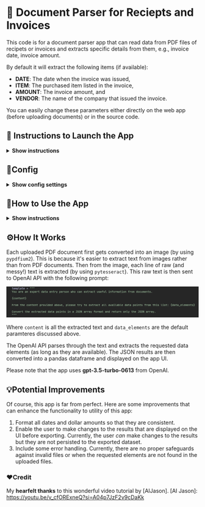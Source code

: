 # 📄 Document Parser for Reciepts and Invoices

This code is for a document parser app that can read data from PDF files of recipets or invoices and extracts specific details from them, e.g., invoice date, invoice amount.

By default it will extract the following items (if available):
* **DATE**: The date when the invoice was issued,
* **ITEM**: The purchased item listed in the invoice,
* **AMOUNT**: The invoice amount, and
* **VENDOR**: The name of the company that issued the invoice.

You can easily change these parameters either directly on the web app (before uploading documents) or in the source code.

## 🚀 Instructions to Launch the App

<details><summary><b>Show instructions</b></summary>

Once you make a copy of this codebase on your computer, activate a Python virtual environment using the following command:

`python -m venv .venv --prompt doc-parser`

Once the Python virtual environment is created, activate it and install all dependencies from `requirements.txt`.

`source .venv/bin/activate`

`pip install -r requirements.txt`

Once all dependencies are installed, you can launch the app using the following command:

`streamlit run src/app.py`

In a few seconds this will lanuch the app in your browser. If that doesn't happen, you can copy the URL that's printed on the console.

</details>

## 🔑Config

<details><summary><b>Show config settings</b></summary>

This app makes a call to OpenAI API. You will need to get the API key from [OpenAI] and store it locally in the `.env` file.

In addition, you will also need an API key from [HuggingFace], and that key should also be stored in the same file.

<p align='center'>
	<img src='./img/api-keys.png', alt='API Keys', width='650'>
</p>

[OpenAI]:      https://openai.com
[HuggingFace]: https://huggingface.co
</details>

## 🤔How to Use the App

<details><summary><b>Show instructions</b></summary>

Once the app is launched in a browser, you will see the following list of default parameters:

<p align='center'>
	<img src='./img/default-elements.png', alt='Default Elements', width='650'>
</p>

These are the elements that the app will try to extract from the uploaded documents. You can change these elements if you would like anything different, e.g. invoice number.

You can then upload PDF documents by either clicking on the **Browse files** button or by draggin and dropping files directly. Please be aware of the size limitation.

<p align='center'>
	<img src='./img/upload-docs.png' alt='Upload Documents', width='650'>
</p>

Once the files are uploaded, you will get results in a few minutes. Here's a sample result from three reciepts:

<p align='center'>
	<img src='./img/sample-result.png' alt='Sample Results', width='650'>
</p>

You can download the results as CSV file by clicking on the **Click to Download** button.
</details>

## ⚙️How It Works

Each uploaded PDF document first gets converted into an image (by using `pypdfium2`). This is because it's easier to extract text from images rather than from PDF documents. Then from the image, each line of raw (and messy!) text is extracted (by using `pytesseract`). This raw text is then sent to OpenAI API with the following prompt:

<p align='center'>
	<img src='./img/prompt-template.png' alt='Prompt Template', width='650'>
</p>

Where `content` is all the extracted text and `data_elements` are the default paramteres discussed above.

The OpenAI API parses through the text and extracts the requested data elements (as long as they are available). The JSON results are then converted into a pandas dataframe and displayed on the app UI.

Please note that the app uses **gpt-3.5-turbo-0613** from OpenAI.

## 💡Potential Improvements

Of course, this app is far from perfect. Here are some improvements that can enhance the functionality to utility of this app:

1. Format all dates and dollar amounts so that they are consistent. 
2. Enable the user to make changes to the results that are displayed on the UI before exporting. Currently, the user _can_ make changes to the results but they are not persisted to the exported dataset.
3. Include some error handling. Currently, there are no proper safeguards against invalid files or when the requested elements are not found in the uploaded files.


### ❤️Credit

My **hearfelt thanks** to this wonderful video tutorial by [AIJason].
[AI Jason]: https://youtu.be/v_cfORExneQ?si=A04p7JzF2v9cDaKk
